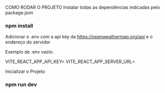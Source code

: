 COMO RODAR O PROJETO
Instalar todas as dependências indicadas pelo package.json
### npm install

Adicionar o .env com a api key da https://openweathermap.org/api e o endereço do servidor 

Exemplo de .env vazio:

VITE_REACT_APP_API_KEY=
VITE_REACT_APP_SERVER_URL=

Inicializar o Projeto
### npm run dev

